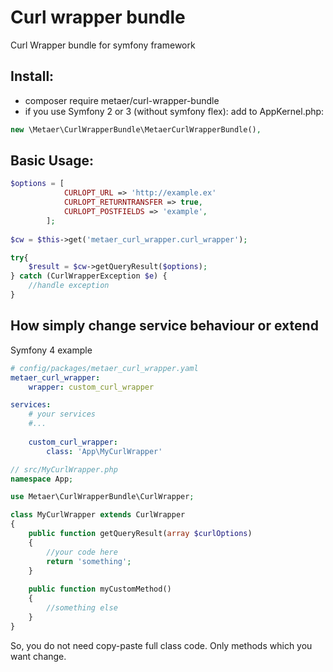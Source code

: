 Curl wrapper bundle
===
Curl Wrapper bundle for symfony framework

Install:
---
* composer require metaer/curl-wrapper-bundle
* if you use Symfony 2 or 3 (without symfony flex): add to AppKernel.php:
``` php 
new \Metaer\CurlWrapperBundle\MetaerCurlWrapperBundle(),
```


Basic Usage:
---
``` php
$options = [
            CURLOPT_URL => 'http://example.ex'
            CURLOPT_RETURNTRANSFER => true,
            CURLOPT_POSTFIELDS => 'example',
        ];
        
$cw = $this->get('metaer_curl_wrapper.curl_wrapper');

try{
    $result = $cw->getQueryResult($options);
} catch (CurlWrapperException $e) {
    //handle exception
}
```

How simply change service behaviour or extend
---
Symfony 4 example
``` yaml
# config/packages/metaer_curl_wrapper.yaml
metaer_curl_wrapper:
    wrapper: custom_curl_wrapper
```
``` yaml
services:
    # your services
    #...
    
    custom_curl_wrapper:
        class: 'App\MyCurlWrapper'
```
``` php
// src/MyCurlWrapper.php
namespace App;

use Metaer\CurlWrapperBundle\CurlWrapper;

class MyCurlWrapper extends CurlWrapper
{
    public function getQueryResult(array $curlOptions)
    {
        //your code here
        return 'something';
    }
    
    public function myCustomMethod()
    {
        //something else
    }
}
```

So, you do not need copy-paste full class code. Only methods which you want change.
